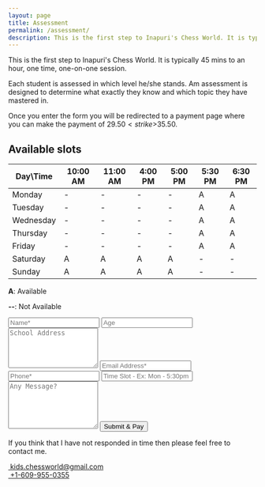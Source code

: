 ```yaml
---
layout: page
title: Assessment
permalink: /assessment/
description: This is the first step to Inapuri's Chess World. It is typically 45 mins to an hour, one time, one on one session.
---
```


This is the first step to Inapuri's Chess World. It is typically 45 mins to an hour, one time, one-on-one session.

Each student is assessed in which level he/she stands. Am assessment is designed to determine what exactly they know and which topic they have mastered in.

Once you enter the form you will be redirected to a payment page where you can make the payment of $29.50 <strike>$35.50</strike>.

## Available slots

<div class="table-container">
<table class="table table-bordered table-hover table-condensed">
<thead><tr><th title="Field #1">Day\Time</th>
<th title="Field #2">10:00 AM</th>
<th title="Field #3">11:00 AM</th>
<th title="Field #4">4:00 PM</th>
<th title="Field #5">5:00 PM</th>
<th title="Field #6">5:30 PM</th>
<th title="Field #7">6:30 PM</th>
</tr></thead>
<tbody><tr>
<td>Monday</td>
<td>-</td>
<td>-</td>
<td>-</td>
<td>-</td>
<td>A</td>
<td>A</td>
</tr>
<tr>
<td>Tuesday</td>
<td>-</td>
<td>-</td>
<td>-</td>
<td>-</td>
<td>A</td>
<td>A</td>
</tr>
<tr>
<td>Wednesday</td>
<td>-</td>
<td>-</td>
<td>-</td>
<td>-</td>
<td>A</td>
<td>A</td>
</tr>
<tr>
<td>Thursday</td>
<td>-</td>
<td>-</td>
<td>-</td>
<td>-</td>
<td>A</td>
<td>A</td>
</tr>
<tr>
<td>Friday</td>
<td>-</td>
<td>-</td>
<td>-</td>
<td>-</td>
<td>A</td>
<td>A</td>
</tr>
<tr>
<td>Saturday</td>
<td>A</td>
<td>A</td>
<td>A</td>
<td>A</td>
<td>-</td>
<td>-</td>
</tr>
<tr>
<td>Sunday</td>
<td>A</td>
<td>A</td>
<td>A</td>
<td>A</td>
<td>-</td>
<td>-</td>
</tr>
</tbody></table>
</div>


**A**: Available

**--**: Not Available


<div>
 <script type="text/javascript">var submitted=false;</script>
 <iframe name="hidden_iframe" id="hidden_iframe" style="display:none;" onload="if(submitted)  {window.location='http://inapurichessworld.com/payment/';}"></iframe>
<form class="wj-contact rev" action="https://docs.google.com/forms/d/e/1FAIpQLSdcSssxNGawh2x_YRzovXPNh0e4U7Vyj6kYQDuwtpHrFlTNzQ/formResponse" method="POST" target="hidden_iframe" 
onsubmit="submitted=true;">
<input type="text" name="entry.2005620554" placeholder="Name*" class="input shadow" required>
<input type="number" name="entry.456148767" placeholder="Age" class="input shadow">
<textarea type="text" name="entry.1065046570" rows="5" placeholder="School Address" class="input shadow"></textarea>
<input type="email" name="entry.1079944046" placeholder="Email Address*" class="input shadow" required>
<input type="text" name="entry.904361406" placeholder="Phone*" class="input shadow" required>
<input type="text" name="entry.689397432" placeholder="Time Slot - Ex: Mon - 5:30pm" class="input shadow" required>
<textarea type="text" name="entry.2099269038" rows="6" placeholder="Any Message?" class="input shadow"></textarea>
<input type="hidden" name="_next" value="{{site.url}}/payment/#go-here">
<input class="cards btn" type="submit" value="Submit & Pay">
</form>
</div>


If you think that I have not responded in time then please feel free to contact me.

<div class="r">
    <div class="c-6"><a href="mailto:{{site.author.email}}"><i class="fa fa-envelope"></i> &nbsp;kids.chessworld@gmail.com</a></div>
    <div class="c-6"><a href="tel:{{site.author.phone}}"><i class="fa fa-phone"></i> &nbsp;+1-609-955-0355</a></div>
</div>

<p></p>

<link rel="prerender" href="{{site.url}}/payment/" />
